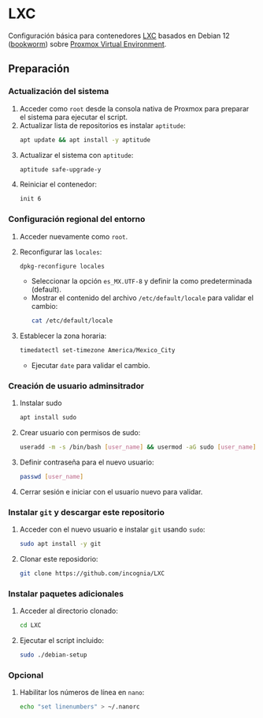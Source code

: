 # LXC

Configuración básica para contenedores [LXC](https://linuxcontainers.org/lxc/introduction/) basados en Debian 12 ([bookworm](https://www.debian.org/releases/bookworm/)) sobre [Proxmox Virtual Environment](https://www.proxmox.com/en/proxmox-virtual-environment/overview).

## Preparación

### Actualización del sistema

1. Acceder como `root` desde la consola nativa de Proxmox para preparar el sistema para ejecutar el script.
2. Actualizar lista de repositorios es instalar `aptitude`:
    ```bash
    apt update && apt install -y aptitude
    ```
3. Actualizar el sistema con `aptitude`:
    ```bash
    aptitude safe-upgrade-y
    ```
4. Reiniciar el contenedor:
    ```bash
    init 6
    ```

### Configuración regional del entorno

1. Acceder nuevamente como `root`.

2. Reconfigurar las `locales`:
    ```bash
    dpkg-reconfigure locales
    ```
   - Seleccionar la opción `es_MX.UTF-8` y definir la como predeterminada (default).
   - Mostrar el contenido del archivo `/etc/default/locale` para validar el cambio:
      ```bash
      cat /etc/default/locale
      ```
3. Establecer la zona horaria:
    ```bash
    timedatectl set-timezone America/Mexico_City
    ```
   - Ejecutar `date` para validar el cambio.

### Creación de usuario adminsitrador

1. Instalar sudo
    ```bash
    apt install sudo
    ```

2. Crear usuario con permisos de sudo:
    ```bash
    useradd -m -s /bin/bash [user_name] && usermod -aG sudo [user_name]
    ```
3. Definir contraseña para el nuevo usuario:
    ```bash
    passwd [user_name]
    ```
4. Cerrar sesión e iniciar con el usuario nuevo para validar.

### Instalar `git` y descargar este repositorio

1. Acceder con el nuevo usuario e instalar `git` usando `sudo`:
    ```bash
    sudo apt install -y git
    ```
2. Clonar este reposidorio:
    ```bash
    git clone https://github.com/incognia/LXC
    ```
### Instalar paquetes adicionales

1. Acceder al directorio clonado:
    ```bash
    cd LXC
    ```
2. Ejecutar el script incluido:
    ```bash
    sudo ./debian-setup
    ```

### Opcional

1. Habilitar los números de línea en `nano`:
    ```bash
    echo "set linenumbers" > ~/.nanorc
    ```